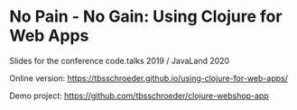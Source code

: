 # No Pain - No Gain: Using Clojure for Web Apps
Slides for the conference code.talks 2019 / JavaLand 2020

Online version: https://tbsschroeder.github.io/using-clojure-for-web-apps/

Demo project: https://github.com/tbsschroeder/clojure-webshop-app
